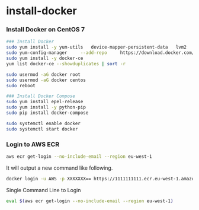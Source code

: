 # install-docker

### Install Docker on CentOS 7

```sh
### Install Docker 
sudo yum install -y yum-utils   device-mapper-persistent-data   lvm2
sudo yum-config-manager     --add-repo     https://download.docker.com/linux/centos/docker-ce.repo
sudo yum install -y docker-ce
yum list docker-ce --showduplicates | sort -r

sudo usermod -aG docker root
sudo usermod -aG docker centos
sudo reboot

### Install Docker Compose
sudo yum install epel-release
sudo yum install -y python-pip
sudo pip install docker-compose

sudo systemctl enable docker
sudo systemctl start docker
```

### Login to AWS ECR

```sh
aws ecr get-login --no-include-email --region eu-west-1
```
It will output a new command like following.

```sh
docker login -u AWS -p XXXXXXX== https://1111111111.ecr.eu-west-1.amazonaws.com
```

Single Command Line to Login

```sh
eval $(aws ecr get-login --no-include-email --region eu-west-1)
```

